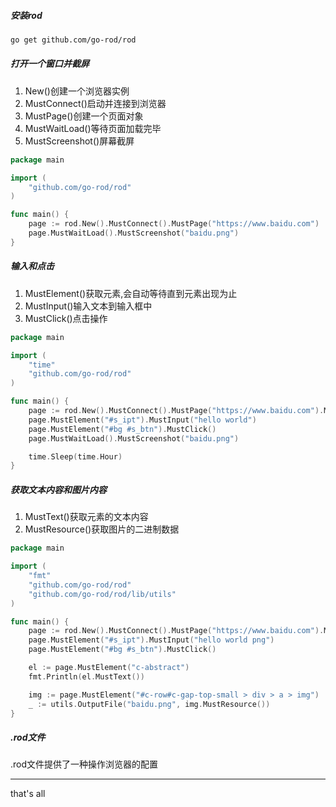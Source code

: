 ##### 安装rod

```bash
go get github.com/go-rod/rod
```


##### 打开一个窗口并截屏
1. New()创建一个浏览器实例
2. MustConnect()启动并连接到浏览器
3. MustPage()创建一个页面对象
4. MustWaitLoad()等待页面加载完毕
5. MustScreenshot()屏幕截屏


```go
package main

import (
	"github.com/go-rod/rod"
)

func main() {
	page := rod.New().MustConnect().MustPage("https://www.baidu.com")
	page.MustWaitLoad().MustScreenshot("baidu.png")
}
```


##### 输入和点击
1. MustElement()获取元素,会自动等待直到元素出现为止
2. MustInput()输入文本到输入框中
3. MustClick()点击操作


```go
package main

import (
	"time"
	"github.com/go-rod/rod"
)

func main() {
	page := rod.New().MustConnect().MustPage("https://www.baidu.com").MustWindowFullscreen()
	page.MustElement("#s_ipt").MustInput("hello world")
	page.MustElement("#bg #s_btn").MustClick()
	page.MustWaitLoad().MustScreenshot("baidu.png")

	time.Sleep(time.Hour)
}
```


##### 获取文本内容和图片内容
1. MustText()获取元素的文本内容
2. MustResource()获取图片的二进制数据
```go
package main

import (
	"fmt"
	"github.com/go-rod/rod"
	"github.com/go-rod/rod/lib/utils"
)

func main() {
	page := rod.New().MustConnect().MustPage("https://www.baidu.com").MustWindowFullscreen()
	page.MustElement("#s_ipt").MustInput("hello world png")
	page.MustElement("#bg #s_btn").MustClick()

	el := page.MustElement("c-abstract")
	fmt.Println(el.MustText())

	img := page.MustElement("#c-row#c-gap-top-small > div > a > img")
	_ := utils.OutputFile("baidu.png", img.MustResource())
}
```


##### .rod文件
.rod文件提供了一种操作浏览器的配置


---
that's all